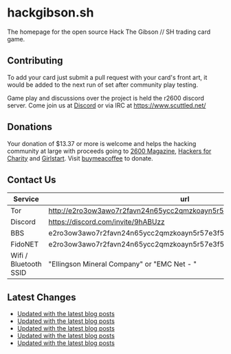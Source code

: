 # hackgibson.sh
The homepage for the open source Hack The Gibson // SH trading card game.


## Contributing

To add your card just submit a pull request with your card's front art, it would be added to the next run of set after community play testing.

Game play and discussions over the project is held the r2600 discord server. Come join us at [Discord](https://discord.com/invite/9hABUzz) or via IRC at https://www.scuttled.net/


## Donations

Your donation of $13.37 or more is welcome and helps the hacking community at large with proceeds going to [2600 Magazine](https://2600.com/), [Hackers for Charity](https://hackersforcharity.org) and [Girlstart](https://girlstart.org).  Visit [buymeacoffee](https://www.buymeacoffee.com/hackgibson.sh) to donate.


## Contact Us

Service | url
-|-
Tor | http://e2ro3ow3awo7r2favn24n65ycc2qmzkoayn5r57e3f56nvjwdcgg32ad.onion
Discord | https://discord.com/invite/9hABUzz
BBS | e2ro3ow3awo7r2favn24n65ycc2qmzkoayn5r57e3f56nvjwdcgg32ad.onion:23
FidoNET | e2ro3ow3awo7r2favn24n65ycc2qmzkoayn5r57e3f56nvjwdcgg32ad.onion:24554
Wifi / Bluetooth SSID | "Ellingson Mineral Company" or "EMC Net - <fidonet address>"

## Latest Changes
<!-- BLOG-POST-LIST:START -->
- [Updated with the latest blog posts](https://github.com/DFW2600/hackgibson.sh/commit/369bacf6d5e48704c1d27bc4d760f3e2767e9619)
- [Updated with the latest blog posts](https://github.com/DFW2600/hackgibson.sh/commit/1c018bb9005489f2446571db5902e68374eeeb11)
- [Updated with the latest blog posts](https://github.com/DFW2600/hackgibson.sh/commit/30556f310dfd2af5b99b62c999fbcfde55b67870)
- [Updated with the latest blog posts](https://github.com/DFW2600/hackgibson.sh/commit/c1f2c1ab6c2360af9a4d5f4109e95bedd0cd6d5a)
- [Updated with the latest blog posts](https://github.com/DFW2600/hackgibson.sh/commit/7aecd9aa9fee04bb09917eed0845f559ab80d489)
<!-- BLOG-POST-LIST:END -->
